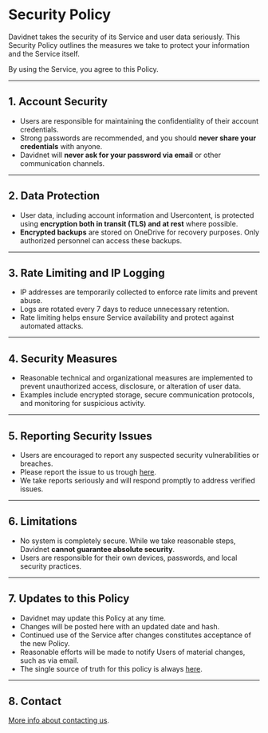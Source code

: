 # Security Policy

Davidnet takes the security of its Service and user data seriously. This Security Policy outlines the measures we take to protect your information and the Service itself.

By using the Service, you agree to this Policy.

---

## 1. Account Security

- Users are responsible for maintaining the confidentiality of their account credentials.  
- Strong passwords are recommended, and you should **never share your credentials** with anyone.  
- Davidnet will **never ask for your password via email** or other communication channels.  

---

## 2. Data Protection

- User data, including account information and Usercontent, is protected using **encryption both in transit (TLS) and at rest** where possible.  
- **Encrypted backups** are stored on OneDrive for recovery purposes. Only authorized personnel can access these backups.  

---

## 3. Rate Limiting and IP Logging

- IP addresses are temporarily collected to enforce rate limits and prevent abuse.  
- Logs are rotated every 7 days to reduce unnecessary retention.  
- Rate limiting helps ensure Service availability and protect against automated attacks.  

---

## 4. Security Measures

- Reasonable technical and organizational measures are implemented to prevent unauthorized access, disclosure, or alteration of user data.  
- Examples include encrypted storage, secure communication protocols, and monitoring for suspicious activity.  

---

## 5. Reporting Security Issues

- Users are encouraged to report any suspected security vulnerabilities or breaches.  
- Please report the issue to us trough [here](https://davidnet.net/help).  
- We take reports seriously and will respond promptly to address verified issues.  

---

## 6. Limitations

- No system is completely secure. While we take reasonable steps, Davidnet **cannot guarantee absolute security**.  
- Users are responsible for their own devices, passwords, and local security practices.  

---

## 7. Updates to this Policy

- Davidnet may update this Policy at any time.  
- Changes will be posted here with an updated date and hash.  
- Continued use of the Service after changes constitutes acceptance of the new Policy.  
- Reasonable efforts will be made to notify Users of material changes, such as via email.  
- The single source of truth for this policy is always [here](https://davidnet.net/legal).  

---

## 8. Contact
[More info about contacting us](https://davidnet.net/help/contact).
